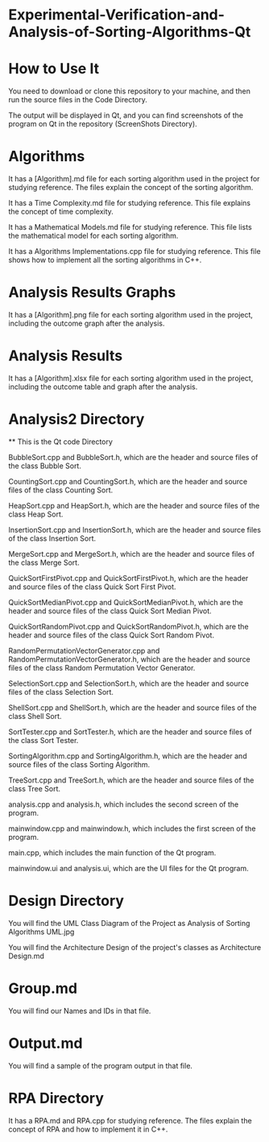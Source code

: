 # Experimental-Verification-and-Analysis-of-Sorting-Algorithms-Qt

# How to Use It 

You need to download or clone this repository to your machine, and then run the source files in the Code Directory.

The output will be displayed in Qt, and you can find screenshots of the program on Qt in the repository (ScreenShots Directory).

# Algorithms

It has a [Algorithm].md file for each sorting algorithm used in the project for studying reference. The files explain the concept of the sorting algorithm. 

It has a Time Complexity.md file for studying reference. This file explains the concept of time complexity. 

It has a Mathematical Models.md file for studying reference. This file lists the mathematical model for each sorting algorithm. 

It has a Algorithms Implementations.cpp file for studying reference. This file shows how to implement all the sorting algorithms in C++. 

# Analysis Results Graphs

It has a [Algorithm].png file for each sorting algorithm used in the project, including the outcome graph after the analysis. 

# Analysis Results 

It has a [Algorithm].xlsx file for each sorting algorithm used in the project, including the outcome table and graph after the analysis. 

# Analysis2 Directory

** This is the Qt code Directory

BubbleSort.cpp and BubbleSort.h, which are the header and source files of the class Bubble Sort.

CountingSort.cpp and CountingSort.h, which are the header and source files of the class Counting Sort.

HeapSort.cpp and HeapSort.h, which are the header and source files of the class Heap Sort.

InsertionSort.cpp and InsertionSort.h, which are the header and source files of the class Insertion Sort.

MergeSort.cpp and MergeSort.h, which are the header and source files of the class Merge Sort.

QuickSortFirstPivot.cpp and QuickSortFirstPivot.h, which are the header and source files of the class Quick Sort First Pivot.

QuickSortMedianPivot.cpp and QuickSortMedianPivot.h, which are the header and source files of the class Quick Sort Median Pivot.

QuickSortRandomPivot.cpp and QuickSortRandomPivot.h, which are the header and source files of the class Quick Sort Random Pivot.

RandomPermutationVectorGenerator.cpp and RandomPermutationVectorGenerator.h, which are the header and source files of the class Random Permutation Vector Generator.

SelectionSort.cpp and SelectionSort.h, which are the header and source files of the class Selection Sort.

ShellSort.cpp and ShellSort.h, which are the header and source files of the class Shell Sort.

SortTester.cpp and SortTester.h, which are the header and source files of the class Sort Tester.

SortingAlgorithm.cpp and SortingAlgorithm.h, which are the header and source files of the class Sorting Algorithm.

TreeSort.cpp and TreeSort.h, which are the header and source files of the class Tree Sort.

analysis.cpp and analysis.h, which includes the second screen of the program. 

mainwindow.cpp and mainwindow.h, which includes the first screen of the program. 

main.cpp, which includes the main function of the Qt program. 

mainwindow.ui and analysis.ui, which are the UI files for the Qt program. 

# Design Directory 

You will find the UML Class Diagram of the Project as Analysis of Sorting Algorithms UML.jpg

You will find the Architecture Design of the project's classes as Architecture Design.md

# Group.md

You will find our Names and IDs in that file. 

# Output.md

You will find a sample of the program output in that file. 

# RPA Directory

It has a RPA.md and RPA.cpp for studying reference. The files explain the concept of RPA and how to implement it in C++. 





